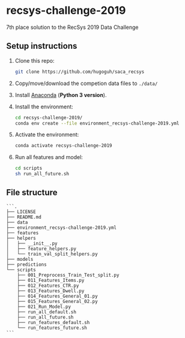 # recsys-challenge-2019
7th place solution to the RecSys 2019 Data Challenge

## Setup instructions

1. Clone this repo:
    ```bash
    git clone https://github.com/hugoguh/saca_recsys
    ```
2. Copy/move/download the competion data files to `./data/`

3. Install [Anaconda](https://www.anaconda.com/download/) (**Python 3 version**).

4. Install the environment:
    ```bash
    cd recsys-challenge-2019/
    conda env create --file environment_recsys-challenge-2019.yml
    ```
5. Activate the environment:
    ```bash
    conda activate recsys-challenge-2019
    ```
6. Run all features and model:
    ```bash
    cd scripts
    sh run_all_future.sh
    ```
    
## File structure
    ```.
    ├── LICENSE
    ├── README.md
    ├── data
    ├── environment_recsys-challenge-2019.yml
    ├── features
    ├── helpers
    │   ├── __init__.py
    │   ├── feature_helpers.py
    │   └── train_val_split_helpers.py
    ├── models
    ├── predictions
    └── scripts
        ├── 001_Preprocess_Train_Test_split.py
        ├── 011_Features_Items.py
        ├── 012_Features_CTR.py
        ├── 013_Features_Dwell.py
        ├── 014_Features_General_01.py
        ├── 015_Features_General_02.py
        ├── 021_Run_Model.py
        ├── run_all_default.sh
        ├── run_all_future.sh
        ├── run_features_default.sh
        └── run_features_future.sh
    ```
